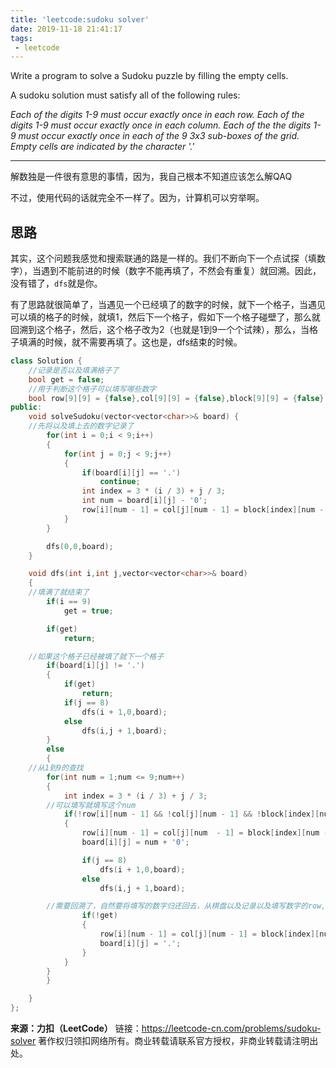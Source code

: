 ```yaml
---
title: 'leetcode:sudoku solver'
date: 2019-11-18 21:41:17
tags:
 - leetcode
---
```


Write a program to solve a Sudoku puzzle by filling the empty cells.

A sudoku solution must satisfy all of the following rules:

*Each of the digits 1-9 must occur exactly once in each row.*
*Each of the digits 1-9 must occur exactly once in each column.*
*Each of the the digits 1-9 must occur exactly once in each of the 9 3x3 sub-boxes of the grid.*
*Empty cells are indicated by the character '.'*

<!-- more -->

------

解数独是一件很有意思的事情，因为，我自己根本不知道应该怎么解QAQ

不过，使用代码的话就完全不一样了。因为，计算机可以穷举啊。

## 思路

其实，这个问题我感觉和搜索联通的路是一样的。我们不断向下一个点试探（填数字），当遇到不能前进的时候（数字不能再填了，不然会有重复）就回溯。因此，没有错了，`dfs`就是你。

有了思路就很简单了，当遇见一个已经填了的数字的时候，就下一个格子，当遇见可以填的格子的时候，就填1，然后下一个格子，假如下一个格子碰壁了，那么就回溯到这个格子，然后，这个格子改为2（也就是1到9一个个试辣），那么，当格子填满的时候，就不需要再填了。这也是，dfs结束的时候。

```cpp
class Solution {
    //记录是否以及填满格子了
    bool get = false;
    //用于判断这个格子可以填写哪些数字
    bool row[9][9] = {false},col[9][9] = {false},block[9][9] = {false};
public:
    void solveSudoku(vector<vector<char>>& board) {
	//先将以及填上去的数字记录了
        for(int i = 0;i < 9;i++)
        {
            for(int j = 0;j < 9;j++)
            {
                if(board[i][j] == '.')
                    continue;
                int index = 3 * (i / 3) + j / 3;
                int num = board[i][j] - '0';
                row[i][num - 1] = col[j][num - 1] = block[index][num - 1] = true;
            }       
        }

        dfs(0,0,board);
    }

    void dfs(int i,int j,vector<vector<char>>& board)
    {
	//填满了就结束了
        if(i == 9)
            get = true;

        if(get)
            return;

	//如果这个格子已经被填了就下一个格子
        if(board[i][j] != '.')
        {
            if(get)
                return;
            if(j == 8)
                dfs(i + 1,0,board);
            else
                dfs(i,j + 1,board);       
        }
        else
        {
	//从1到9的查找
        for(int num = 1;num <= 9;num++)
        {
            int index = 3 * (i / 3) + j / 3;
	    //可以填写就填写这个num
            if(!row[i][num - 1] && !col[j][num - 1] && !block[index][num - 1])
            {
                row[i][num - 1] = col[j][num  - 1] = block[index][num - 1] = true;
                board[i][j] = num + '0';

                if(j == 8)
                    dfs(i + 1,0,board);
                else
                    dfs(i,j + 1,board);

		//需要回溯了，自然要将填写的数字归还回去，从棋盘以及记录以及填写数字的row,col,block当中消除记录
                if(!get)
                {
                    row[i][num - 1] = col[j][num - 1] = block[index][num - 1] = false;
                    board[i][j] = '.';
                }
            }
        }
        }

    }
};
```



**来源：力扣（LeetCode）**
链接：https://leetcode-cn.com/problems/sudoku-solver
著作权归领扣网络所有。商业转载请联系官方授权，非商业转载请注明出处。

